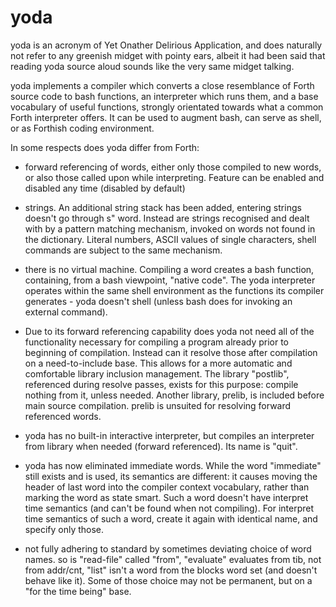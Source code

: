 # yoda
yoda is an acronym of Yet Onather Delirious Application, and does naturally not refer to any greenish midget with pointy ears,
albeit it had been said that reading yoda source aloud sounds like the very same midget talking.

yoda implements a compiler which converts a close resemblance of Forth source code to bash functions,
an interpreter which runs them, and a base vocabulary of useful functions, strongly orientated towards
what a common Forth interpreter offers. It can be used to augment bash, can serve as shell, or as Forthish
coding environment.

In some respects does yoda differ from Forth:

- forward referencing of words, either only those compiled to new
  words, or also those called upon while interpreting. Feature can
  be enabled and disabled any time (disabled by default)

- strings. An additional string stack has been added, entering strings
  doesn't go through  s"  word. Instead are strings recognised and dealt
  with by a pattern matching mechanism, invoked on words not found in
  the dictionary. Literal numbers, ASCII values of single characters,
  shell commands are subject to the same mechanism.

- there is no virtual machine. Compiling a word creates a bash function,
  containing, from a bash viewpoint, "native code". The yoda interpreter
  operates within the same shell environment as the functions its
  compiler generates - yoda doesn't shell (unless bash does for invoking
  an external command).

- Due to its forward referencing capability does yoda not need all of
  the functionality necessary for compiling a program already prior to
  beginning of compilation. Instead can it resolve those after compilation
  on a need-to-include base. This allows for a more automatic and
  comfortable library inclusion management. The library "postlib",
  referenced during resolve passes, exists for this purpose: compile
  nothing from it, unless needed.
  Another library, prelib, is included before main source compilation.
  prelib is unsuited for resolving forward referenced words.

- yoda has no built-in interactive interpreter, but compiles an interpreter
  from library when needed (forward referenced). Its name is "quit".

- yoda has now eliminated immediate words. While the word "immediate"
  still exists and is used, its semantics are different: it causes moving
  the header of last word into the compiler context vocabulary, rather than
  marking the word as state smart. Such a word doesn't have interpret time
  semantics (and can't be found when not compiling). For interpret time
  semantics of such a word, create it again with identical name, and specify
  only those.

- not fully adhering to standard by sometimes deviating choice of word names.
  so is "read-file" called "from", "evaluate" evaluates from tib, not from addr/cnt,
  "list" isn't a word from the blocks word set (and doesn't behave like it). Some of
  those choice may not be permanent, but on a "for the time being" base.

